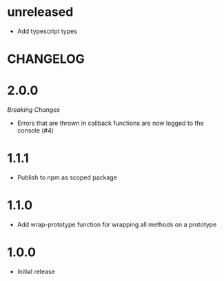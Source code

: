 # unreleased

- Add typescript types

# CHANGELOG

# 2.0.0

_Breaking Changes_

- Errors that are thrown in callback functions are now logged to the console (#4)

# 1.1.1

- Publish to npm as scoped package

# 1.1.0

- Add wrap-prototype function for wrapping all methods on a prototype

# 1.0.0

- Initial release
